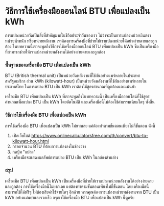 วิธีการใช้เครื่องมือออนไลน์ BTU เพื่อแปลงเป็น kWh
=================================================

การแปลงหน่วยวัดเป็นสิ่งที่สำคัญมากในชีวิตประจำวันของเรา ไม่ว่าจะเป็นการแปลงหน่วยเงินตรา หน่วยน้ำหนัก หรือหน่วยพลังงาน เราต้องการเครื่องมือที่ช่วยให้เราแปลงหน่วยได้อย่างง่ายดายและถูกต้อง ในบทความนี้เราจะพูดถึงวิธีการใช้เครื่องมือออนไลน์ BTU เพื่อแปลงเป็น kWh ซึ่งเป็นเครื่องมือที่สามารถช่วยให้เราแปลงหน่วยพลังงานได้อย่างง่ายดายและถูกต้อง

### พื้นฐานของเครื่องมือ BTU เพื่อแปลงเป็น kWh

BTU (British thermal unit) เป็นหน่วยวัดพลังงานที่ใช้กันอย่างแพร่หลายในประเทศสหรัฐอเมริกา ส่วน kWh (kilowatt-hour) เป็นหน่วยวัดพลังงานที่ใช้กันอย่างแพร่หลายในประเทศไทย ในการแปลง BTU เป็น kWh เราต้องใช้สูตรคำนวณที่ถูกต้องและแม่นยำ

เครื่องมือ BTU เพื่อแปลงเป็น kWh ที่เราจะพูดถึงในบทความนี้ เป็นเครื่องมือออนไลน์ที่ใช้สูตรคำนวณเพื่อแปลง BTU เป็น kWh โดยอัตโนมัติ และเครื่องมือนี้ไม่ต้องใช้ค่าธรรมเนียมใดๆ ทั้งสิ้น

### วิธีการใช้เครื่องมือ BTU เพื่อแปลงเป็น kWh

การใช้เครื่องมือ BTU เพื่อแปลงเป็น kWh ไม่ยากเลย แค่ต้องทำตามขั้นตอนเพียงไม่กี่ขั้นตอน ดังนี้

1. เปิดเว็บไซต์ <https://www.onlinecalculatorsfree.com/th/convert/btu-to-kilowatt-hour.html>
2. กรอกจำนวน BTU ที่ต้องการแปลงลงในช่องว่าง
3. กดปุ่ม "แปลง"
4. เครื่องมือจะแสดงผลลัพธ์การแปลง BTU เป็น kWh ในกล่องด้านล่าง

### สรุป

เครื่องมือ BTU เพื่อแปลงเป็น kWh เป็นเครื่องมือที่ช่วยให้เราแปลงหน่วยพลังงานได้อย่างง่ายดายและถูกต้อง การใช้เครื่องมือนี้ไม่ยากเลย แค่ต้องทำตามขั้นตอนเพียงไม่กี่ขั้นตอน โดยเครื่องมือนี้สามารถใช้ได้ฟรีๆ ไม่ต้องเสียค่าใช้จ่ายใดๆ อีกด้วย หากคุณต้องการแปลงหน่วยพลังงานจาก BTU เป็น kWh อย่างแม่นยำและรวดเร็ว กรุณาใช้เครื่องมือ BTU เพื่อแปลงเป็น kWh นี้ดูครับ